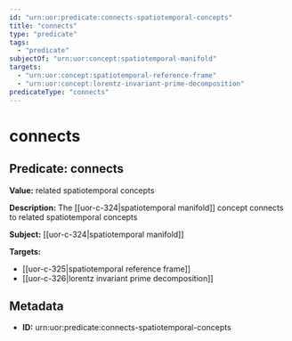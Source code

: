```yaml
---
id: "urn:uor:predicate:connects-spatiotemporal-concepts"
title: "connects"
type: "predicate"
tags:
  - "predicate"
subjectOf: "urn:uor:concept:spatiotemporal-manifold"
targets:
  - "urn:uor:concept:spatiotemporal-reference-frame"
  - "urn:uor:concept:lorentz-invariant-prime-decomposition"
predicateType: "connects"
---
```


# connects

## Predicate: connects

**Value:** related spatiotemporal concepts

**Description:** The [[uor-c-324|spatiotemporal manifold]] concept connects to related spatiotemporal concepts

**Subject:** [[uor-c-324|spatiotemporal manifold]]

**Targets:**

- [[uor-c-325|spatiotemporal reference frame]]
- [[uor-c-326|lorentz invariant prime decomposition]]

## Metadata

- **ID:** urn:uor:predicate:connects-spatiotemporal-concepts
